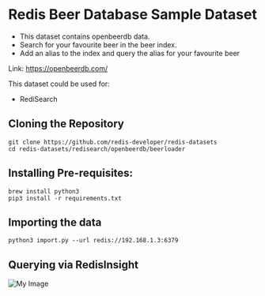 

# Redis Beer Database Sample Dataset


- This dataset contains openbeerdb data.
- Search for your favourite beer in the beer index. 
- Add an alias to the index and query the alias for your favourite beer

Link: https://openbeerdb.com/

This dataset could be used for:

- RediSearch

## Cloning the Repository

```
git clone https://github.com/redis-developer/redis-datasets
cd redis-datasets/redisearch/openbeerdb/beerloader
```

## Installing Pre-requisites:

```
brew install python3
pip3 install -r requirements.txt
```

## Importing the data

```
python3 import.py --url redis://192.168.1.3:6379
```


## Querying via RedisInsight

![My Image](https://github.com/redis-developer/redis-datasets/blob/master/redisearch/openbeerdb/images/redisearch.png)
